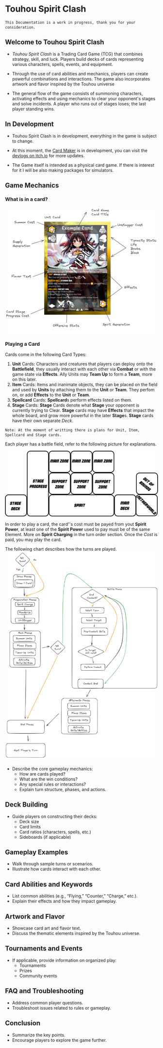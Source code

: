 # Touhou Spirit Clash
```
This Documentation is a work in progress, thank you for your consideration.
```
## Welcome to Touhou Spirit Clash
- *Touhou Spirit Clash* is a Trading Card Game (TCG) that combines strategy, skill, and luck. Players build decks of cards representing various characters, spells, events, and equipment.

- Through the use of card abilities and mechanics, players can create powerful combinations and interactions. The game also incorporates artwork and flavor inspired by the Touhou universe

- The general flow of the game consists of summoning characters, activating effects and using mechanics to clear your opponent's stages and solve incidents. A player who runs out of stages loses; the last player standing wins.

## In Development

- Touhou Spirit Clash is in development, everything in the game is subject to change.

- At this moment, the [Card Maker](https://immac.itch.io/touhou-tcg-maker) is in development, you can visit the [devlogs on itch.io](https://immac.itch.io/touhou-tcg-maker) for more updates.

- The Game itself is intended as a physical card game. If there is interest for it I will be also making packages for simulators.

## Game Mechanics
### What is in a card?
![alt text](assets/card-parts.png)

### Playing a Card
Cards come in the following Card Types:
1. **Unit** Cards: Characters and creatures that players can deploy onto the **Battlefield**, they usually interact with each other via **Combat** or with the game state via **Effects**. Ally Units may **Team Up** to form a **Team**, more on this later.
2. **Item** Cards: Items and inanimate objects, they can be placed on the field and used by **Units** by attaching them to the **Unit** or **Team**. They perfom on, or add **Effects** to the **Unit** or **Team**.
3. **Spellcard** Cards: **Spellcard**s perform effects listed on them.
4. **Stage** Cards: **Stage** Cards denote what **Stage** your opponent is currently trying to Clear. **Stage** cards may have **Effects** that impact the whole board, and grow more powerful in the later **Stage**s. **Stage** cards have their own separate *Deck*.

```
Note: At the moment of writting there is plans for Unit, Item, Spellcard and Stage cards.
```
Each player has a battle field, refer to the following picture for explanations.

![alt text](assets/field-1.png)
 
In order to play a card, the card''s cost must be payed from yout **Spirit Power**, at least one of the **Spirit Power** used to pay must be of the same Element. More on **Spirit Charging** in the turn order section. Once the *Cost* is paid, you may play the card.

The following chart describes how the turns are played.
![alt text](assets/turn-chart.png)

###
- Describe the core gameplay mechanics:
    - How are cards played?
    - What are the win conditions?
    - Any special rules or interactions?
    - Explain turn structure, phases, and actions.

## Deck Building
- Guide players on constructing their decks:
    - Deck size
    - Card limits
    - Card ratios (characters, spells, etc.)
    - Sideboards (if applicable)

## Gameplay Examples
- Walk through sample turns or scenarios.
- Illustrate how cards interact with each other.

## Card Abilities and Keywords
- List common abilities (e.g., “Flying,” “Counter,” “Charge,” etc.).
- Explain their effects and how they impact gameplay.

## Artwork and Flavor
- Showcase card art and flavor text.
- Discuss the thematic elements inspired by the Touhou universe.

## Tournaments and Events
- If applicable, provide information on organized play:
    - Tournaments
    - Prizes
    - Community events

## FAQ and Troubleshooting
- Address common player questions.
- Troubleshoot issues related to rules or gameplay.

## Conclusion
- Summarize the key points.
- Encourage players to explore the game further.
